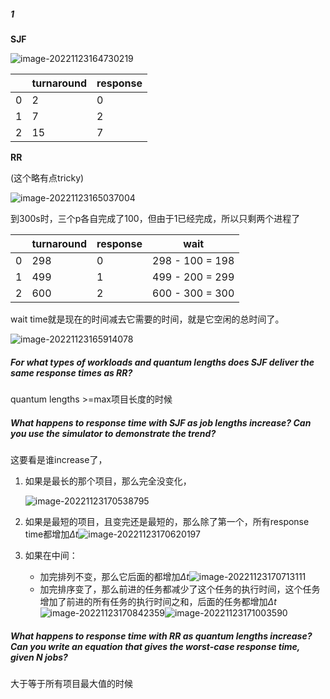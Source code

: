 ##### 1

**SJF**

![image-20221123164730219](https://camillle-img.oss-cn-hangzhou.aliyuncs.com/img/image-20221123164730219.png)

|      | turnaround | response |
| ---- | ---------- | -------- |
| 0    | 2          | 0        |
| 1    | 7          | 2        |
| 2    | 15         | 7        |

**RR**

(这个略有点tricky)

![image-20221123165037004](https://camillle-img.oss-cn-hangzhou.aliyuncs.com/img/image-20221123165037004.png)



到300s时，三个p各自完成了100，但由于1已经完成，所以只剩两个进程了

|      | turnaround | response | wait            |
| ---- | ---------- | -------- | --------------- |
| 0    | 298        | 0        | 298 - 100 = 198 |
| 1    | 499        | 1        | 499 - 200 = 299 |
| 2    | 600        | 2        | 600 - 300 = 300 |

wait time就是现在的时间减去它需要的时间，就是它空闲的总时间了。

![image-20221123165914078](https://camillle-img.oss-cn-hangzhou.aliyuncs.com/img/image-20221123165914078.png)



##### For what types of workloads and quantum lengths does SJF deliver the same response times as RR?

quantum lengths >=max项目长度的时候

##### What happens to response time with SJF as job lengths increase? Can you use the simulator to demonstrate the trend?

这要看是谁increase了，

1. 如果是最长的那个项目，那么完全没变化，

   ![image-20221123170538795](https://camillle-img.oss-cn-hangzhou.aliyuncs.com/img/image-20221123170538795.png)

2. 如果是最短的项目，且变完还是最短的，那么除了第一个，所有response time都增加$\Delta t$![image-20221123170620197](https://camillle-img.oss-cn-hangzhou.aliyuncs.com/img/image-20221123170620197.png)

   

3. 如果在中间：

   - 加完排列不变，那么它后面的都增加$\Delta t$![image-20221123170713111](https://camillle-img.oss-cn-hangzhou.aliyuncs.com/img/image-20221123170713111.png)
   - 加完排序变了，那么前进的任务都减少了这个任务的执行时间，这个任务增加了前进的所有任务的执行时间之和，后面的任务都增加$\Delta t$![image-20221123170842359](https://camillle-img.oss-cn-hangzhou.aliyuncs.com/img/image-20221123170842359.png)![image-20221123171003590](https://camillle-img.oss-cn-hangzhou.aliyuncs.com/img/image-20221123171003590.png)

##### What happens to response time with RR as quantum lengths increase? Can you write an equation that gives the worst-case response time, given N jobs?

大于等于所有项目最大值的时候